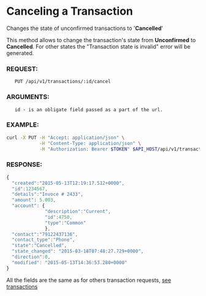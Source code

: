 # Canceling a Transaction

Changes the state of unconfirmed transactions to '**Cancelled**'

This method allows to change the transaction's state from **Unconfirmed** to **Cancelled**.
For other states the "Transaction state is invalid" error will be generated.

### REQUEST:
```
   PUT /api/v1/transactions/:id/cancel
```
### ARGUMENTS:
       id - is an obligate field passed as a part of the url.
### EXAMPLE:

```bash
curl -X PUT -H "Accept: application/json" \
            -H "Content-Type: application/json" \
            -H "Authorization: Bearer $TOKEN" $API_HOST/api/v1/transactions/1234567/cancel
```

### RESPONSE:

```javascript
{
  "created":"2015-05-13T12:19:17.512+0000",
  "id":1234567, 
  "details":"Invoce # 2433",
  "amount": 5.003,
  "account": { 
              "description":"Current",
              "id":4750,
              "type":"Common"
              },
  "contact":"79122437136", 
  "contact_type":"Phone",
  "state":"Cancelled", 
  "state_changed": "2015-03-18T07:48:27.729+0000",
  "direction":0,
  "modified": "2015-05-13T14:36:53.280+0000"
}
```

All the fields are the same as for others transaction requests, [see transactions](./transactions.md)
